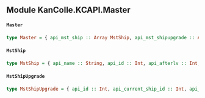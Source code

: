 ## Module KanColle.KCAPI.Master

#### `Master`

``` purescript
type Master = { api_mst_ship :: Array MstShip, api_mst_shipupgrade :: Array MstShipUpgrade }
```

#### `MstShip`

``` purescript
type MstShip = { api_name :: String, api_id :: Int, api_afterlv :: Int, api_afterfuel :: Int, api_afterbull :: Int, api_aftershipid :: String }
```

#### `MstShipUpgrade`

``` purescript
type MstShipUpgrade = { api_id :: Int, api_current_ship_id :: Int, api_catapult_count :: Int, api_drawing_count :: Int }
```



